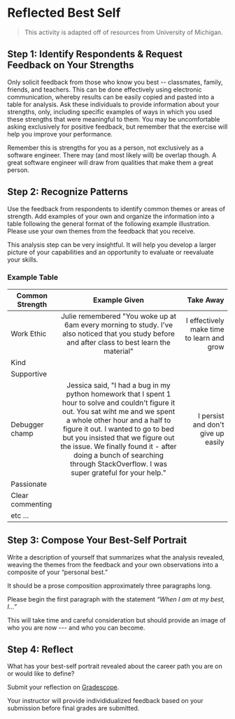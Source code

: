 # Reflected Best Self

> This activity is adapted off of resources from University of Michigan.

## Step 1: Identify Respondents & Request Feedback on Your Strengths

Only solicit feedback from those who know you best -- classmates, family, friends, and teachers. This can be done effectively using electronic communication, whereby results can be easily copied and pasted into a table for analysis. Ask these individuals to provide information about your strengths, only, including specific examples of ways in which you used these strengths that were meaningful to them. You may be uncomfortable asking exclusively for positive feedback, but remember that the exercise will help you improve your performance.

Remember this is strengths for you as a person, not exclusively as a software engineer. There may (and most likely will) be overlap though. A great software engineer will draw from qualities that make them a great person.

## Step 2: Recognize Patterns

Use the feedback from respondents to identify common themes or areas of strength. Add examples of your own and organize the information into a table following the general format of the following example illustration. Please use your own themes from the feedback that you receive.

This analysis step can be very insightful. It will help you develop a larger picture of your capabilities and an opportunity to evaluate or reevaluate your skills.

### Example Table

| Common Strength  |                                                                                                                                                                                 Example Given                                                                                                                                                                                  |                                 Take Away |
| ---------------- | :----------------------------------------------------------------------------------------------------------------------------------------------------------------------------------------------------------------------------------------------------------------------------------------------------------------------------------------------------------------------------: | ----------------------------------------: |
| Work Ethic       |                                                                                                                Julie remembered "You woke up at 6am every morning to study. I've also noticed that you study before and after class to best learn the material"                                                                                                                | I effectively make time to learn and grow |
| Kind             |                                                                                                                                                                                                                                                                                                                                                                                |                                           |
| Supportive       |                                                                                                                                                                                                                                                                                                                                                                                |                                           |
| Debugger champ   | Jessica said, "I had a bug in my python homework that I spent 1 hour to solve and couldn't figure it out. You sat wiht me and we spent a whole other hour and a half to figure it out. I wanted to go to bed but you insisted that we figure out the issue. We finally found it - after doing a bunch of searching through StackOverflow. I was super grateful for your help." |        I persist and don't give up easily |
| Passionate       |                                                                                                                                                                                                                                                                                                                                                                                |                                           |
| Clear commenting |                                                                                                                                                                                                                                                                                                                                                                                |                                           |
| etc ...          |                                                                                                                                                                                                                                                                                                                                                                                |                                           |


## Step 3: Compose Your Best-Self Portrait

Write a description of yourself that summarizes what the analysis revealed, weaving the themes from the feedback and your own observations into a composite of your “personal best.”

It should be a prose composition approximately three paragraphs long.

Please begin the first paragraph with the statement _“When I am at my best, I…”_

This will take time and careful consideration but should provide an image of who you are now --- and who you can become.

## Step 4: Reflect

What has your best-self portrait revealed about the career path you are on or would like to define?

Submit your reflection on [Gradescope](https://www.gradescope.com/courses/351975/assignments/1894066).

Your instructor will provide individidualized feedback based on your submission before final grades are submitted.
